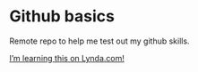 # Github basics

Remote repo to help me test out my github skills.

[I’m learning this on Lynda.com!](https://www.lynda.com/GitHub-tutorials/)
